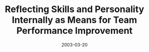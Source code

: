 ---
abstract: ''
authors:
- Wolfgang Zuser
- Thomas Grechenig
date: '2003-03-20'
featured: false
links:
- name: Publik
  url: https://publik.tuwien.ac.at/showentry.php?ID=138183&lang=2
publication: 'Vortrag: IEEE Conference on SE Education and Training, Madrid, Spain;
  20.03.2003 - 22.03.2003; in: "Proc. IEEE Conf. on SE Education and Training", IEEE
  Comp. Soc. Press, (2003), ISBN: 0-7695-1869-9; S. 234 - 241'
publication_types:
- '1'
publishDate: '2003-03-20'
title: Reflecting Skills and Personality Internally as Means for Team Performance
  Improvement
url_pdf: ''
---